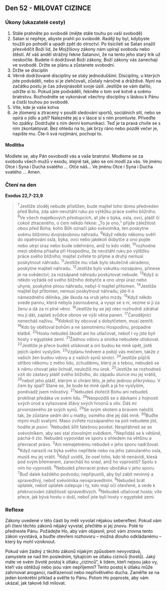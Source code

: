 ## Den 52 - MILOVAT CIZINCE

### Úkony (ukazatelé cesty)

1. Stále prahněte po svobodě (mějte stále touhu po vaší svobodě)
1. Satan si nepřeje, abyste prahli po svobodě. Raději by byl, kdybyste toužili po pohodlí a upadli zpět do otroctví. Po tisíciletí se Satan snažil přesvědčit Boží lid, že Mojžíšovy zákony nám upírají svobodu nebo štěstí. Ať váš anděl strážný řekne Satanovi, že na tento jeho starý trik už neskočíte. Budete-li dodržovat Boží zákony, Boží zákony vás zanechají ve svobodě. Držte se plánu a zůstanete svobodní.
1. Držte se disciplín
1. Věrně dodržované disciplíny se staly jednoduššími. Disciplíny, u kterých jste podváděli, nebo si je zlehčovali, zůstaly náročné a dráždivé. Nyní na začátku postu je čas zdvojnásobit svoje úsilí. Jestliže se vám dařilo, udržte si to. Pokud jste podváděli, řekněte o tom své kotvě a svému bratrstvu. Rozhodněte se vykonávat všechny disciplíny s láskou k Pánu a čistší touhou po svobodě.
1. Víte, kde je vaše kotva
1. Je zlomený a ztracený v poušti sledování sportů, sociálních sítí, nebo se opírá o jídlo a pití? Nalezněte jej a v lásce si s ním promluvte. Přiveďte ho zpátky. Dodržujte s ním denní komunikaci. Teď je ta pravá chvíle se s ním zkontaktovat. Bez ohledu na to, jak brzy ráno nebo pozdě večer je, napište mu. Čte-li svá rozjímání, pochopí to.

#### Modlitba

Modlete se, aby Pán osvobodil vás a vaše bratrství.
Modleme se za svobodu všech mužů v exodu, stejně tak, jako se oni modlí za vás.
Ve jménu Otce i Syna i Ducha svatého … Otče náš… Ve jménu Otce i Syna i Ducha svatého … Amen.

### Čtení na den

**Exodus 22,7-23,9**

> <sup>7</sup>Jestliže zloděj nebude přistižen, bude majitel toho domu předveden před Boha, zda sám nevztáhl ruku po výtěžku práce svého bližního.
> <sup>8</sup>Ve všech majetkových přestupcích, ať jde o býka, osla, ovci, plášť či cokoli ztraceného, o čem někdo řekne: „To je ono,“ přijde záležitost obou před Boha; koho Bůh označí jako svévolníka, ten poskytne svému bližnímu dvojnásobnou náhradu.
> <sup>9</sup>Když někdo někomu svěří do opatrování osla, býka, ovci nebo jakékoli dobytče a ono pojde nebo utrpí úraz nebo bude odehnáno, aniž to kdo viděl,
> <sup>10</sup>rozhodne mezi oběma přísaha při Hospodinu, že nevztáhl ruku po výtěžku práce svého bližního; majitel zvířete to přijme a druhý nemusí poskytnout náhradu.
> <sup>11</sup>Jestliže mu však bylo skutečně ukradeno, poskytne majiteli náhradu.
> <sup>12</sup>Jestliže bylo vskutku rozsápáno, přinese je na svědectví; za rozsápané náhradu poskytovat nebude.
> <sup>13</sup>Když si někdo vyžádá od svého bližního dobytče a ono utrpí úraz nebo uhyne, poskytne plnou náhradu, nebyl-li majitel přítomen.
> <sup>14</sup>Jestliže majitel byl přítomen, nemusí poskytnout náhradu; jde-li o námezdného dělníka, jde škoda na vrub jeho mzdy.
> <sup>15</sup>Když někdo svede pannu, která nebyla zasnoubena, a vyspí se s ní, vezme si ji za ženu a dá za ni plné věno.
> <sup>16</sup>Jestliže by se její otec rozhodně zdráhal mu ji dát, zaplatí svůdce obnos ve výši věna panen.
> <sup>17</sup>Čarodějnici nenecháš naživu.
> <sup>18</sup>Kdokoli by obcoval s dobytčetem, musí zemřít.
> <sup>19</sup>Kdo by obětoval bohům a ne samotnému Hospodinu, propadne klatbě.
> <sup>20</sup>Hostu nebudeš škodit ani ho utlačovat, neboť i vy jste byli hosty v egyptské zemi.
> <sup>21</sup>Žádnou vdovu a sirotka nebudete utiskovat.
> <sup>22</sup>Jestliže je přece budeš utiskovat a oni budou ke mně úpět, jistě jejich úpění vyslyším.
> <sup>23</sup>Vzplanu hněvem a pobiji vás mečem, takže z vašich žen budou vdovy a z vašich synů sirotci.
> <sup>24</sup>Jestliže půjčíš stříbro někomu z mého lidu, zchudlému, který je s tebou, nebudeš se k němu chovat jako lichvář, neuložíš mu úrok.
> <sup>25</sup>Jestliže se rozhodneš vzít do zástavy plášť svého bližního, do západu slunce mu jej vrátíš,
> <sup>26</sup>neboť jeho plášť, kterým si chrání tělo, je jeho jedinou přikrývkou. V čem by spal? Stane se, že bude ke mně úpět a já ho vyslyším, poněvadž jsem milostivý.
> <sup>27</sup>Nebudeš zlořečit Bohu ani nebudeš proklínat předáka ve svém lidu.
> <sup>28</sup>Neopozdíš se s dávkami z hojnosti svých úrod a vylisované šťávy svých hroznů a oliv. Dáš mi prvorozeného ze svých synů.
> <sup>29</sup>Se svým skotem a bravem naložíš tak, že zůstane sedm dní u matky, osmého dne jej dáš mně.
> <sup>30</sup>Buďte mými muži svatými. Maso zvířete rozsápaného na poli nebudete jíst, hodíte je psovi.
> <sup>1</sup>Nebudeš šířit falešnou pověst. Nespřáhneš se se svévolníkem, aby ses stal zlovolným svědkem.
> <sup>2</sup>Nepřidáš se k většině, páchá-li zlo. Nebudeš vypovídat ve sporu s ohledem na většinu a převracet právo.
> <sup>3</sup>Ani nemajetnému nebudeš v jeho sporu nadržovat.
> <sup>4</sup>Když narazíš na býka svého nepřítele nebo na jeho zatoulaného osla, musíš mu jej vrátit.
> <sup>5</sup>Když uvidíš, že osel toho, kdo tě nenávidí, klesá pod svým břemenem, zanecháš ho snad, aniž ho vyprostíš? Spolu s ním ho vyprostíš.
> <sup>6</sup>Nebudeš převracet právo ubožáka v jeho sporu.
> <sup>7</sup>Buď dalek každého podvodu; nepřipustíš, aby byl zabit nevinný a spravedlivý, neboť svévolníka neospravedlním.
> <sup>8</sup>Nebudeš brát úplatek, neboť úplatek oslepuje i ty, kdo mají oči otevřené, a vede k překrucování záležitostí spravedlivých.
> <sup>9</sup>Nebudeš utlačovat hosta; víte přece, jak bývá hostu v duši, neboť jste byli hosty v egyptské zemi.

### Reflexe

Zákony uvedené v této části by měli vyvolat nějakou sebereflexi. Pokud vám při čtení těchto zákonů nějaký
vyvstal, přečtěte si jej znovu. Poté to předneste Pánu. Požádejte Ho, aby vám objasnil, proč vám zrovna tento
zákon vyvstává, a buďte otevřeni rozhovoru – možná dlouho odkládanému – který by mohl vzniknout.

Pokud vám žádný z těchto zákonů nijakým způsobem nevyvstává, zamyslete se nad tím posledním, týkajícím
se útlaku cizinců (hostů). Jaký máte ve svém životě postoj k útlaku „cizinců“, k lidem, kteří nejsou jako vy,
kteří vás obtěžují nebo jsou vám nepříjemní? Tento postoj k útlaku může zahrnovat aroganci, nadřazenost
nebo nepřívětivého ducha. Zaměřte se na jeden konkrétní příklad a svěřte to Pánu. Potom Ho poproste, aby
vám ukázal, jak takové lidi milovat.
